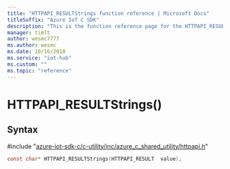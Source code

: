 ```yaml
---                             
title: "HTTPAPI_RESULTStrings function reference | Microsoft Docs" 
titleSuffix: "Azure IoT C SDK"            
description: "This is the function reference page for the HTTPAPI_RESULTStrings() function in the Azure IoT C SDK. This SDK is used with Azure IoT Hub and Azure IoT Hub Device Provisioning Service"            
manager: timlt                 
author: wesmc7777              
ms.author: wesmc               
ms.date: 10/16/2018                    
ms.service: "iot-hub"             
ms.custom: ""                
ms.topic: "reference"        
---                            
```


# HTTPAPI_RESULTStrings()

## Syntax

\#include "[azure-iot-sdk-c/c-utility/inc/azure_c_shared_utility/httpapi.h](../httpapi-h.md)"  
```C
const char* HTTPAPI_RESULTStrings(HTTPAPI_RESULT  value);
```


